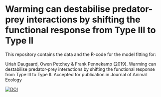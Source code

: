 # Warming can destabilise predator-prey interactions by shifting the functional response from Type III to Type II
This repository contains the data and the R-code for the model fitting for:

Uriah Daugaard, Owen Petchey & Frank Pennekamp (2019). Warming can destabilise predator-prey interactions by shifting the functional response from Type III to Type II. Accepted for publication in Journal of Animal Ecology

<a href="https://zenodo.org/badge/latestdoi/186978107"><img src="https://zenodo.org/badge/186978107.svg" alt="DOI"></a>
